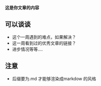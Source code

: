 
**这是你文章的内容**

## 可以谈谈
* 这个一周遇到的难点，如果解决？
* 这一周看到过的优秀文章的链接？
* 进步情况等等....



## 注意

* 后缀要为.md 才能够渲染成markdow 的风格
